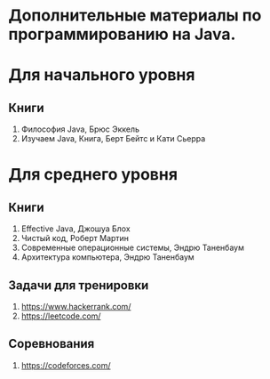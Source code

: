 Дополнительные материалы по программированию на Java.
===================

Для начального уровня
===================

## Книги
1. Философия Java, Брюс Эккель
1. Изучаем Java, Книга, Берт Бейтс и Кати Сьерра

Для среднего уровня
===================

## Книги
1. Effective Java, Джошуа Блох
1. Чистый код, Роберт Мартин
1. Современные операционные системы, Эндрю Таненбаум
1. Архитектура компьютера, Эндрю Таненбаум

## Задачи для тренировки
1. https://www.hackerrank.com/
1. https://leetcode.com/

## Соревнования
1. https://codeforces.com/